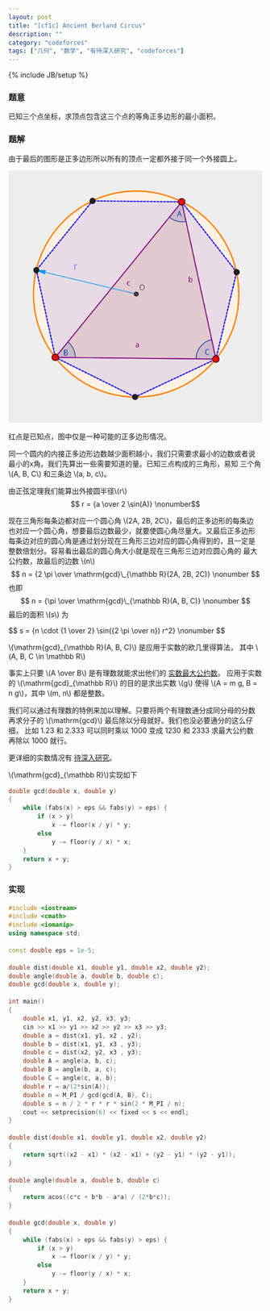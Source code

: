 ```yaml
---
layout: post
title: "[cf1c] Ancient Berland Circus"
description: ""
category: "codeforces"
tags: ["几何", "数学", "有待深入研究", "codeforces"]
---
```

{% include JB/setup %}

### 题意
已知三个点坐标，求顶点包含这三个点的等角正多边形的最小面积。

### 题解
由于最后的图形是正多边形所以所有的顶点一定都外接于同一个外接圆上。

![v](/assets/img/cf1c-c.png)
<div class="figure-comment">
红点是已知点，图中仅是一种可能的正多边形情况。
</div>


同一个圆内的内接正多边形边数越少面积越小，我们只需要求最小的边数或者说
最小的x角。我们先算出一些需要知道的量。已知三点构成的三角形，易知
三个角 \\(A, B, C\\) 和三条边 \\(a, b, c\\)。

由正弦定理我们能算出外接圆半径\\(r\\)
$$ r = {a \over 2 \sin(A)} \nonumber$$

现在三角形每条边都对应一个圆心角 \\(2A, 2B, 2C\\)，最后的正多边形的每条边
也对应一个圆心角，想要最后边数最少，就要使圆心角尽量大。又最后正多边形
每条边对应的圆心角是通过划分现在三角形三边对应的圆心角得到的，且一定是
整数倍划分。容易看出最后的圆心角大小就是现在三角形三边对应圆心角的
最大公约数，故最后的边数 \\(n\\)
$$ n = {2 \pi \over \mathrm{gcd}\_{\mathbb R}(2A, 2B, 2C)} \nonumber $$
也即
$$ n = {\pi \over \mathrm{gcd}\_{\mathbb R}(A, B, C)} \nonumber $$
最后的面积 \\(s\\) 为
<div class="em">
$$ s = {n \cdot {1 \over 2} \sin({2 \pi \over n}) r^2} \nonumber $$
</div>

\\(\mathrm{gcd}\_{\mathbb R}(A, B, C)\\) 是应用于实数的欧几里得算法，
其中 \\(A, B, C \in \mathbb R\\)

事实上只要 \\(A \over B\\) 是有理数就能求出他们的 [实数最大公约数][1]。
应用于实数的 \\(\mathrm{gcd}\_{\mathbb R}\\) 的目的是求出实数 \\(g\\) 使得
\\(A = m g, B = n g\\)，其中 \\(m, n\\) 都是整数。

我们可以通过有理数的特例来加以理解。只要将两个有理数通分成同分母的分数
再求分子的 \\(\mathrm{gcd}\\) 最后除以分母就好。我们也没必要通分的这么仔细，
比如 1.23 和 2.333 可以同时乘以 1000 变成 1230 和 2333 求最大公约数
再除以 1000 就行。

更详细的实数情况有 [待深入研究][2]。

\\(\mathrm{gcd}\_{\mathbb R}\\)实现如下

```cpp
double gcd(double x, double y)
{
	while (fabs(x) > eps && fabs(y) > eps) {
		if (x > y)
			x -= floor(x / y) * y;
		else
			y -= floor(y / x) * x;
	}
	return x + y;
}
```

### 实现

```cpp
#include <iostream>
#include <cmath>
#include <iomanip>
using namespace std;

const double eps = 1e-5;

double dist(double x1, double y1, double x2, double y2);
double angle(double a, double b, double c);
double gcd(double x, double y);

int main()
{
	double x1, y1, x2, y2, x3, y3;
	cin >> x1 >> y1 >> x2 >> y2 >> x3 >> y3;
	double a = dist(x1, y1, x2 , y2);
	double b = dist(x1, y1, x3 , y3);
	double c = dist(x2, y2, x3 , y3);
	double A = angle(a, b, c);
	double B = angle(b, a, c);
	double C = angle(c, a, b);
	double r = a/(2*sin(A));
	double n = M_PI / gcd(gcd(A, B), C);
	double s = n / 2 * r * r * sin(2 * M_PI / n);
	cout << setprecision(6) << fixed << s << endl;
}

double dist(double x1, double y1, double x2, double y2)
{
	return sqrt((x2 - x1) * (x2 - x1) + (y2 - y1) * (y2 - y1));
}

double angle(double a, double b, double c)
{
	return acos((c*c + b*b - a*a) / (2*b*c));
}

double gcd(double x, double y)
{
	while (fabs(x) > eps && fabs(y) > eps) {
		if (x > y)
			x -= floor(x / y) * y;
		else
			y -= floor(y / x) * x;
	}
	return x + y;
}

```
[1]:http://en.wikipedia.org/wiki/Euclidean_algorithm#Rational_and_real_numbers
[2]:http://icerupt.github.io/tags.html#有待深入研究-ref

